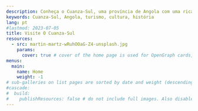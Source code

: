 ```yaml
---
description: Conheça o Cuanza-Sul, uma província de Angola com uma rica história e cultura. Explore suas belezas naturais, incluindo a famosa Fortaleza de Calulo, e descubra as tradições locais que fazem desta região um destino imperdível.
keywords: Cuanza-Sul, Angola, turismo, cultura, história
lang: pt
#lastmod: 2023-07-05
title: Visite O Cuanza-Sul
resources:
  - src: martin-martz-wRuhOOaG-Z4-unsplash.jpg
    params:
      cover: true # cover of the home page is used for OpenGraph cards, etc.
menus:
  main:
    name: Home
    weight: -1
# sub-galleries on list pages are sorted by date and weight (descending)
#cascade:
#  build:
#    publishResources: false # do not include full images. Also disable download
---
```

